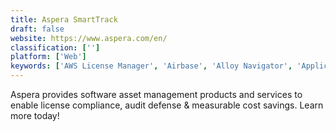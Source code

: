 ```yaml
---
title: Aspera SmartTrack
draft: false 
website: https://www.aspera.com/en/
classification: ['']
platform: ['Web']
keywords: ['AWS License Manager', 'Airbase', 'Alloy Navigator', 'Application Portfolio Management', 'Axios Systems assyst', 'Blissfully', 'Cardlife', 'Cherwell IT Asset Management', 'FlexNet Manager', 'Freshservice', 'G2 Track', 'Genuity', 'Matrix42 Software Asset Management', 'Micro Focus Zenworks Asset Management', 'ServiceNow Software Asset Management', 'Software Manager', 'SoftwareKey Licensing System', 'SubCentral', 'Torii', 'VIPFY', 'VIZOR', 'Zylo']
---
```

Aspera provides software asset management products and services to enable license compliance, audit defense & measurable cost savings. Learn more today!
